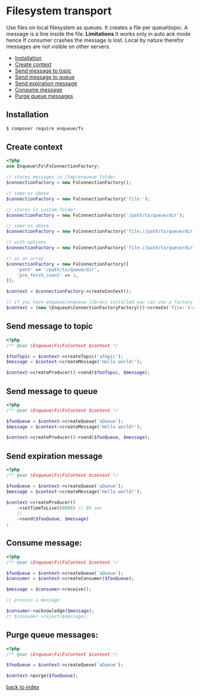 # Filesystem transport

Use files on local filesystem as queues. 
It creates a file per queue\topic. 
A message is a line inside the file.
**Limitations** It works only in auto ack mode hence If consumer crashes the message is lost. Local by nature therefor messages are not visible on other servers.  

* [Installation](#installation)
* [Create context](#create-context)
* [Send message to topic](#send-message-to-topic)
* [Send message to queue](#send-message-to-queue)
* [Send expiration message](#send-expiration-message)
* [Consume message](#consume-message)
* [Purge queue messages](#purge-queue-messages)

## Installation

```bash
$ composer require enqueue/fs
```

## Create context

```php
<?php
use Enqueue\Fs\FsConnectionFactory;

// stores messages in /tmp/enqueue folder
$connectionFactory = new FsConnectionFactory();

// same as above
$connectionFactory = new FsConnectionFactory('file:');

// stores in custom folder
$connectionFactory = new FsConnectionFactory('/path/to/queue/dir');

// same as above
$connectionFactory = new FsConnectionFactory('file://path/to/queue/dir');

// with options
$connectionFactory = new FsConnectionFactory('file://path/to/queue/dir?pre_fetch_count=1');

// as an array
$connectionFactory = new FsConnectionFactory([
    'path' => '/path/to/queue/dir',
    'pre_fetch_count' => 1,
]);

$context = $connectionFactory->createContext();

// if you have enqueue/enqueue library installed you can use a factory to build context from DSN 
$context = (new \Enqueue\ConnectionFactoryFactory())->create('file:')->createContext();
```

## Send message to topic

```php
<?php
/** @var \Enqueue\Fs\FsContext $context */

$fooTopic = $context->createTopic('aTopic');
$message = $context->createMessage('Hello world!');

$context->createProducer()->send($fooTopic, $message);
```

## Send message to queue 

```php
<?php
/** @var \Enqueue\Fs\FsContext $context */

$fooQueue = $context->createQueue('aQueue');
$message = $context->createMessage('Hello world!');

$context->createProducer()->send($fooQueue, $message);
```

## Send expiration message

```php
<?php
/** @var \Enqueue\Fs\FsContext $context */

$fooQueue = $context->createQueue('aQueue');
$message = $context->createMessage('Hello world!');

$context->createProducer()
    ->setTimeToLive(60000) // 60 sec
    //    
    ->send($fooQueue, $message)
;
```

## Consume message:

```php
<?php
/** @var \Enqueue\Fs\FsContext $context */

$fooQueue = $context->createQueue('aQueue');
$consumer = $context->createConsumer($fooQueue);

$message = $consumer->receive();

// process a message

$consumer->acknowledge($message);
// $consumer->reject($message);
```

## Purge queue messages:

```php
<?php
/** @var \Enqueue\Fs\FsContext $context */

$fooQueue = $context->createQueue('aQueue');

$context->purge($fooQueue);
```

[back to index](../index.md)